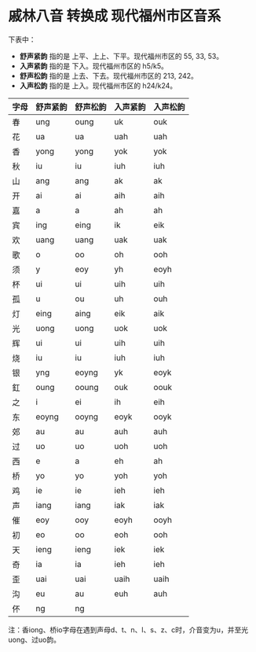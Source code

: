 # 戚林八音 转换成 现代福州市区音系

下表中：
* **舒声紧韵** 指的是 上平、上上、下平。现代福州市区的 55, 33, 53。
* **入声紧韵** 指的是 下入。现代福州市区的 h5/k5。
* **舒声松韵** 指的是 上去、下去。现代福州市区的 213, 242。
* **入声松韵** 指的是 上入。现代福州市区的 h24/k24。

字母 | 舒声紧韵 | 舒声松韵 | 入声紧韵 | 入声松韵
|---|---|---|---|----|
春 | ung | oung | uk | ouk
花 | ua | ua | uah | uah
香 | yong | yong | yok | yok
秋 | iu | iu | iuh | iuh
山 | ang | ang | ak | ak
开 | ai | ai | aih | aih
嘉 | a | a | ah | ah
宾 | ing | eing | ik | eik
欢 | uang | uang | uak | uak
歌 | o | oo | oh | ooh
须 | y | eoy | yh | eoyh
杯 | ui | ui | uih | uih
孤 | u | ou | uh | ouh
灯 | eing | aing | eik | aik
光 | uong | uong | uok | uok
辉 | ui | ui | uih | uih
烧 | iu | iu | iuh | iuh
银 | yng | eoyng | yk | eoyk
釭 | oung | ooung | ouk | oouk
之 | i | ei | ih | eih
东 | eoyng | ooyng | eoyk | ooyk
郊 | au | au | auh | auh
过 | uo | uo | uoh | uoh
西 | e | a | eh | ah
桥 | yo | yo | yoh | yoh
鸡 | ie | ie | ieh | ieh
声 | iang | iang | iak | iak
催 | eoy | ooy | eoyh | ooyh
初 | eo | oo | eoh | ooh
天 | ieng | ieng | iek | iek
奇 | ia | ia | ieh | ieh
歪 | uai | uai | uaih | uaih
沟 | eu | au | euh | auh
伓 | ng | ng |  | 



注：香iong、桥io字母在遇到声母d、t、n、l、s、z、c时，介音变为u，并至光uong、过uo韵。

